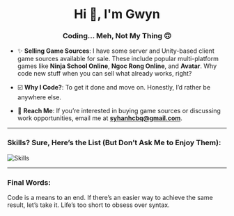 <h1 align="center">Hi 👋, I'm Gwyn</h1>
<h3 align="center">Coding... Meh, Not My Thing 🙃</h3>

- ✨ **Selling Game Sources**: 
  I have some server and Unity-based client game sources available for sale. These include popular multi-platform games like **Ninja School Online**, **Ngoc Rong Online**, and **Avatar**. Why code new stuff when you can sell what already works, right?

- ☑️ **Why I Code?**: 
  To get it done and move on. Honestly, I’d rather be anywhere else.

- 📧 **Reach Me**: 
  If you’re interested in buying game sources or discussing work opportunities, email me at **syhanhcbq@gmail.com**.

---

### Skills? Sure, Here’s the List (But Don’t Ask Me to Enjoy Them):

![Skills](https://skillicons.dev/icons?i=nodejs,js,ts,java,python,opencv,cs,docker,postman,git,mongo,express,nest,mysql,graphql,vscode,md,supabase,bots,gcp,postgres,prisma,kafka,nginx,redis,unity)

---

### Final Words:
Code is a means to an end. If there’s an easier way to achieve the same result, let’s take it. Life’s too short to obsess over syntax.
